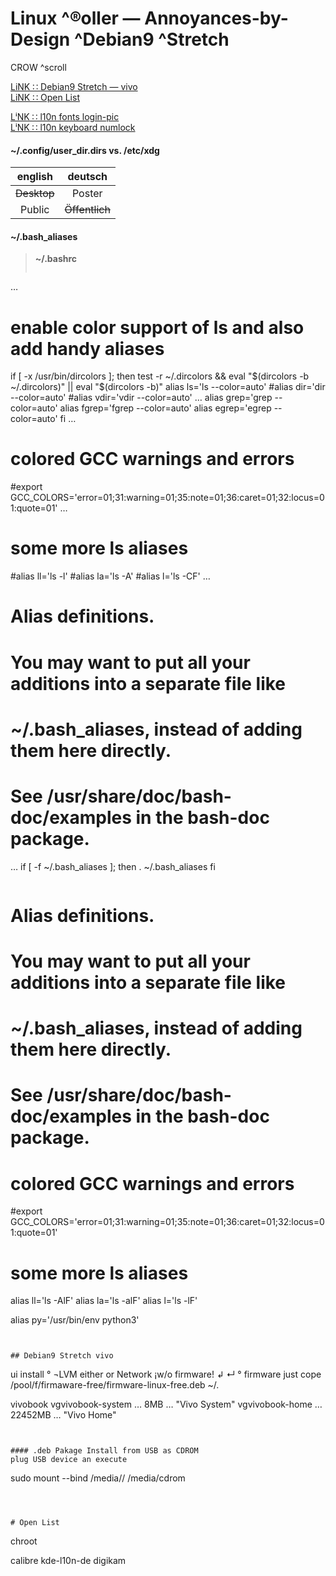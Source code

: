 # Linux ^®oller — Annoyances-by-Design ^Debian9 ^Stretch

CROW ^scroll


[ LiNK ∷ Debian9 Stretch — vivo ](#debian9-stretch-vivo)  
[ LiNK ∷ Open List ](#open-list)  


[ LⁱNK ∷ l10n fonts login-pic ](./faq--l10n-fontyin.md)  
[ LⁱNK ∷ l10n keyboard numlock ](./faq--l10n-keyboard.md)  


#### ~/.config/user_dir.dirs vs. /etc/xdg

|english |deutsch |
| :--: | :--: |
|~~Desktop~~ |Poster |
|Public |~~Öffentlich~~ |


#### ~/.bash_aliases
> **~/.bashrc**
> ```
…
# enable color support of ls and also add handy aliases
if [ -x /usr/bin/dircolors ]; then
    test -r ~/.dircolors && eval "$(dircolors -b ~/.dircolors)" || eval "$(dircolors -b)"
    alias ls='ls --color=auto'
    #alias dir='dir --color=auto'
    #alias vdir='vdir --color=auto'
…
    alias grep='grep --color=auto'
    alias fgrep='fgrep --color=auto'
    alias egrep='egrep --color=auto'
fi
…
# colored GCC warnings and errors
#export GCC_COLORS='error=01;31:warning=01;35:note=01;36:caret=01;32:locus=01:quote=01'
…
# some more ls aliases
#alias ll='ls -l'
#alias la='ls -A'
#alias l='ls -CF'
…
# Alias definitions.
# You may want to put all your additions into a separate file like
# ~/.bash_aliases, instead of adding them here directly.
# See /usr/share/doc/bash-doc/examples in the bash-doc package.
…
if [ -f ~/.bash_aliases ]; then
    . ~/.bash_aliases
fi
```

```
# Alias definitions.
# You may want to put all your additions into a separate file like
# ~/.bash_aliases, instead of adding them here directly.
# See /usr/share/doc/bash-doc/examples in the bash-doc package.

# colored GCC warnings and errors
#export GCC_COLORS='error=01;31:warning=01;35:note=01;36:caret=01;32:locus=01:quote=01'

# some more ls aliases
alias ll='ls -AlF'
alias la='ls -alF'
alias l='ls -lF'

alias py='/usr/bin/env python3'
```


## Debian9 Stretch vivo

```
ui install
° ¬LVM either or Network ¡w/o firmware! ↲ ↵
° firmware just cope /pool/f/firmaware-free/firmware-linux-free.deb ~/.

vivobook
vgvivobook-system … 8MB … "Vivo System"
vgvivobook-home … 22452MB … "Vivo Home"
```


#### .deb Pakage Install from USB as CDROM
plug USB device an execute
```
sudo mount --bind /media/<user>/<USB Debian Image Number> /media/cdrom
```



# Open List

```
chroot

calibre
kde-l10n-de digikam
```
